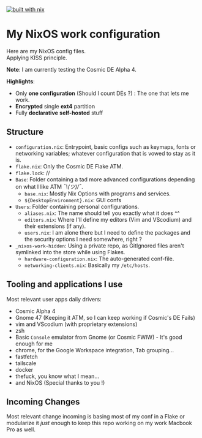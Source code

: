 [![built with nix](https://img.shields.io/static/v1?logo=nixos&logoColor=white&label=&message=Built%20with%20Nix&color=41439a)](https://builtwithnix.org)

# My NixOS work configuration

Here are my NixOS config files.  
Applying KISS principle.

**Note**: I am currently testing the Cosmic DE Alpha 4.

**Highlights**:

- Only **one configuration** (Should I count DEs ?) : The one that lets me work.
- **Encrypted** single **ext4** partition
- Fully **declarative** **self-hosted** stuff


## Structure

- `configuration.nix`: Entrypoint, basic configs such as keymaps, fonts or networking variables; whatever configuration that is vowed to stay as it is.
- `flake.nix`: Only the Cosmic DE Flake ATM.
- `flake.lock`: //
- `Base`: Folder containing a tad more advanced configurations depending on what I like ATM *¯\\_(ツ)_/¯*.
  - `base.nix`: Mostly Nix Options with programs and services.
  - `${DesktopEnvironment}.nix`: GUI confs
- `Users`: Folder containing personal configurations.
  - `aliases.nix`: The name should tell you exactly what it does ^^
  - `editors.nix`: Where I'll define my editors (Vim and VScodium) and their extensions (if any).
  - `users.nix`: I am alone there but I need to define the packages and the security options I need somewhere, right ? 
- `_nixos-work-hidden`: Using a private repo, as GitIgnored files aren't symlinked into the store while using Flakes.
  - `hardware-configuration.nix`: The auto-generated conf-file.
  - `networking-clients.nix`: Basically my `/etc/hosts`.

## Tooling and applications I use

Most relevant user apps daily drivers:

- Cosmic Alpha 4
- Gnome 47 (Keeping it ATM, so I can keep working if Cosmic's DE Fails)
- vim and VScodium (with proprietary extensions)
- zsh
- Basic `Console` emulator from Gnome (or Cosmic FWIW) - It's good enough for me
- chrome, for the Google Workspace integration, Tab grouping...
- fastfetch
- tailscale
- docker
- thefuck, you know what I mean...
- and NixOS (Special thanks to you !)

## Incoming Changes

Most relevant change incoming is basing most of my conf in a Flake or modularize it 
*just* enough to keep this repo working on my work Macbook Pro as well.
